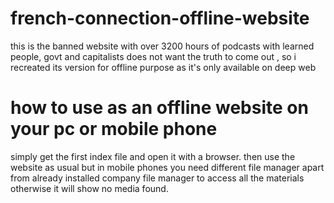 # french-connection-offline-website
this is the banned website with over 3200 hours of podcasts with learned people, govt and capitalists does not want the truth to come out , so i recreated its version  for offline purpose as it's only available on deep web
# how to use as an offline website on your pc or mobile phone
simply get the first index file and open it with a browser.
then use the website as usual but in mobile phones you need 
different file manager apart from already installed company file manager
to access all the materials otherwise it will show no media found.
